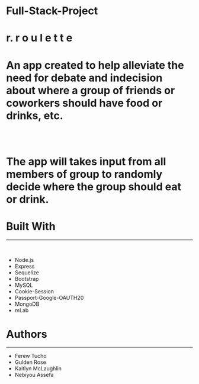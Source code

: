# Full-Stack-Project

<h1>r. r o u l e t t e<h1>

<p>An app created to help alleviate the need for debate and indecision about
where a group of friends or coworkers should have food or drinks, etc.</p>
<br>
<p>The app will takes input from all members of group to randomly decide where the group should eat or drink.</p>
<h1>Built With</h1>
<hr>
<br>
<ul>
<li>Node.js</li>
<li>Express</li>
<li>Sequelize</li>
<li>Bootstrap</li>
<li>MySQL</li>
<li>Cookie-Session</li>
<li>Passport-Google-OAUTH20</li>
<li>MongoDB</li>
<li>mLab</li>
</ul>

<h1>Authors</h1>
<hr>
<ul>
<li>Ferew Tucho</li>
<li>Gulden Rose</li>
<li>Kaitlyn McLaughlin</li>
<li>Nebiyou Assefa</li>
</ul>
